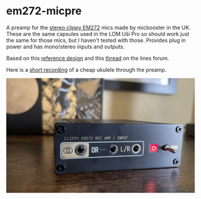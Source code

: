 # em272-micpre

A preamp for the [stereo clippy EM272](https://micbooster.com/clippy-and-pluggy-microphones/98-clippy-stereo-em272-microphone.html) mics made by micbooster in the UK. These are the same capsules used in the LOM Uši Pro so should work just the same for those mics, but I haven't tested with those. Provides plug in power and has mono/stereo inputs and outputs.

Based on this [reference design](https://www.ti.com/lit/ug/tidu765/tidu765.pdf?ts=1644907822477&ref_url=https%253A%252F%252Fwww.ti.com%252Ftool%252FTIPD181) and this [thread](https://llllllll.co/t/mic-pre-a-tiny-line-level-electret-microphone-preamp-for-norns-modular-field-recording-and-whatnot/53345) on the lines forum.

Here is a [short recording](/assets/clean_uke.wav) of a cheap ukulele through the preamp.

![clippy preamp](/assets/clippy_preamp.jpg)
